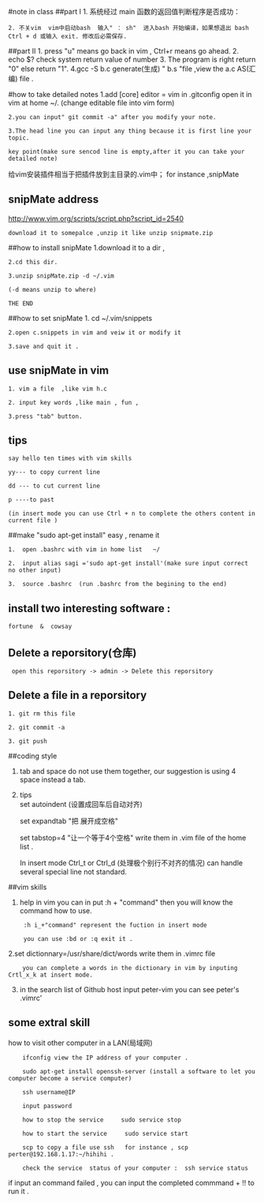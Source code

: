 #note in class
##part I
	1. 系统经过 main 函数的返回值判断程序是否成功：

	2. 不关vim  vim中启动bash  输入" ： sh"  进入bash 开始编译，如果想退出 bash   Ctrl + d 或输入 exit. 修改后必需保存.
##part II
	1. press "u" means go back in vim , Ctrl+r means go ahead.
	2. echo $? check system return value of number
	3. The program is right return "0" else return "1".
	4.gcc -S b.c  generate(生成) " b.s "file  ,view the a.c AS(汇编) file .

#how to take detailed notes
	1.add 
	[core]
		editor = vim in .gitconfig open it in vim at home ~/.
	(change editable file into vim form)

	2.you can input" git commit -a" after you modify your note. 

	3.The head line you can input any thing because it is first line your topic. 
	
	key point(make sure sencod line is empty,after it you can take your detailed note)

 
给vim安装插件相当于把插件放到主目录的.vim中；
for instance ,snipMate

## snipMate address
	
http://www.vim.org/scripts/script.php?script_id=2540

	download it to somepalce ,unzip it like unzip snipmate.zip

##how to install snipMate 
	1.download  it to  a dir ,

	2.cd this dir.

	3.unzip snipMate.zip -d ~/.vim
	
	(-d means unzip to where)
	
	THE END

##how to set snipMate 
	1. cd ~/.vim/snippets
 
	2.open c.snippets in vim and veiw it or modify it 

	3.save and quit it .
## use snipMate in vim 
	1. vim a file  ,like vim h.c

	2. input key words ,like main , fun ,

	3.press "tab" button.
    
## tips

	say hello ten times with vim skills 
	
	yy--- to copy current line 
	
	dd --- to cut current line 

	p ----to past

	(in insert mode you can use Ctrl + n to complete the others content in current file )

##make "sudo apt-get install"  easy , rename it 

	1.  open .bashrc with vim in home list   ~/

	2.  input alias sagi ='sudo apt-get install'(make sure input correct no other input)
	
	3.  source .bashrc  (run .bashrc from the begining to the end)

## install two interesting software :

	fortune  &  cowsay 

## Delete a reporsitory(仓库)

	 open this reporsitory -> admin -> Delete this reporsitory 
## Delete a file in a reporsitory

	1. git rm this file  

	2. git commit -a 

	3. git push


##coding style

1. tab and space do not use them together, our suggestion is using 4 space instead a tab.

2. tips  
	set autoindent	(设置成回车后自动对齐)

	set expandtab  "把<tab> 展开成空格"

	set tabstop=4  "让一个<tab>等于4个空格"
    write them in .vim file of the home list .

    In insert mode Ctrl_t or Ctrl_d (处理极个别行不对齐的情况) can handle several special line not standard.

##vim skills

1. help in vim  you can in put :h + "command" then you will know the command how to use.   

        :h i_+"command" represent the fuction in insert mode

        you can use :bd or :q exit it .

2.set dictionnary=/usr/share/dict/words       write them in .vimrc file 

        you can complete a words in the dictionary in vim by inputing Crtl_x_k at insert mode.

3. in the search list of Github host input peter-vim you can see peter's .vimrc'

## some extral skill
        
how to visit other computer in a LAN(局域网)

        ifconfig view the IP address of your computer .

        sudo apt-get install openssh-server (install a software to let you computer become a service computer)

        ssh username@IP   

        input password

        how to stop the service     sudo service stop

        how to start the service     sudo service start 

        scp to copy a file use ssh   for instance , scp perter@192.168.1.17:~/hihihi .

        check the service  status of your computer :  ssh service status

if input an command failed , you can input the completed commmand + !! to run it .
